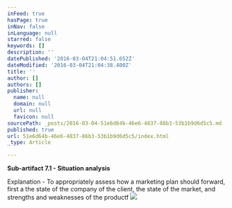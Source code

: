 ```yaml
---
inFeed: true
hasPage: true
inNav: false
inLanguage: null
starred: false
keywords: []
description: ''
datePublished: '2016-03-04T21:04:51.652Z'
dateModified: '2016-03-04T21:04:38.400Z'
title: ''
author: []
authors: []
publisher:
  name: null
  domain: null
  url: null
  favicon: null
sourcePath: _posts/2016-03-04-51e6d64b-46e6-4837-86b3-53b1b9d6d5c5.md
published: true
url: 51e6d64b-46e6-4837-86b3-53b1b9d6d5c5/index.html
_type: Article

---
```

**Sub-artifact 7.1 - Situation analysis**

Explanation - To appropriately assess how a marketing plan should forward, first a the state of the company of the client, the state of the market, and strengths and weaknesses of the productf
![](https://the-grid-user-content.s3-us-west-2.amazonaws.com/31eefb50-d6cd-4bfc-b1d7-a92cddbf75a6.jpg)
